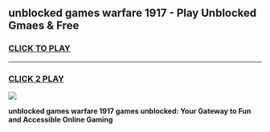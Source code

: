 
## unblocked games warfare 1917 - Play Unblocked Gmaes & Free
<h3>
<a href="https://premium.freeplayer.one?title=unblocked_games_warfare_1917&ref=19F">CLICK TO PLAY</a></h3>
<hr>

<h3>
<a href="https://premium.freeplayer.one?title=unblocked_games_warfare_1917&ref=19F">CLICK 2 PLAY</a>
  
</h3>

<a href="https://premium.freeplayer.one?title=unblocked_games_warfare_1917&ref=19F/"><img src="https://clearcache.store/games.png"></a>


**unblocked games warfare 1917 games unblocked: Your Gateway to Fun and Accessible Online Gaming**
